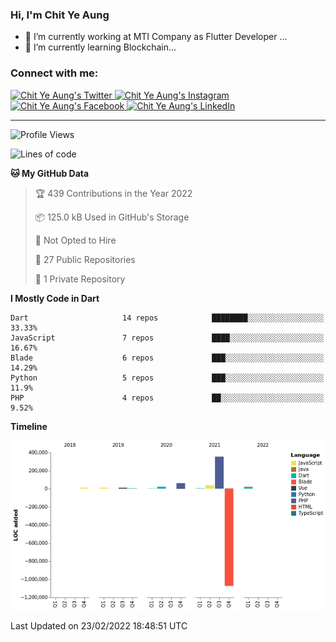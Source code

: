 ### Hi, I'm Chit Ye Aung

- 🔭 I’m currently working at MTI Company as Flutter Developer ...
- 🌱 I’m currently learning Blockchain...

### Connect with me:

<!-- twitter link with icon -->
<a href="https://twitter.com/Chit_Ye_Aung" target="_blank" rel="noopener noreferrer">
  <img src="https://img.icons8.com/color/48/000000/twitter.png" alt="Chit Ye Aung's Twitter" />
  </a>
<!-- instagram link with icon -->
<a href="https://www.instagram.com/chit_ye_aung" target="_blank" rel="noopener noreferrer">
  <img src="https://img.icons8.com/color/48/000000/instagram-new.png" alt="Chit Ye Aung's Instagram" />
  </a>
<!-- facebook link with icon -->
<a href="https://www.facebook.com/fb.chityeaung" target="_blank" rel="noopener noreferrer">
  <img src="https://img.icons8.com/color/48/000000/facebook-new.png" alt="Chit Ye Aung's Facebook" />
  </a>
<!-- linkedin link with icon -->
<a href="https://www.linkedin.com/in/chityeaung" target="_blank" rel="noopener noreferrer">
  <img src="https://img.icons8.com/color/48/000000/linkedin.png" alt="Chit Ye Aung's LinkedIn" />
  </a>

<!-- horizontal line -->
<hr />

<!--START_SECTION:waka-->
![Profile Views](http://img.shields.io/badge/Profile%20Views-1-blue)

![Lines of code](https://img.shields.io/badge/From%20Hello%20World%20I%27ve%20Written--509%20Thousand%20lines%20of%20code-blue)

**🐱 My GitHub Data** 

> 🏆 439 Contributions in the Year 2022
 > 
> 📦 125.0 kB Used in GitHub's Storage 
 > 
> 🚫 Not Opted to Hire
 > 
> 📜 27 Public Repositories 
 > 
> 🔑 1 Private Repository 
 > 
**I Mostly Code in Dart** 

```text
Dart                     14 repos            ████████░░░░░░░░░░░░░░░░░   33.33% 
JavaScript               7 repos             ████░░░░░░░░░░░░░░░░░░░░░   16.67% 
Blade                    6 repos             ███░░░░░░░░░░░░░░░░░░░░░░   14.29% 
Python                   5 repos             ███░░░░░░░░░░░░░░░░░░░░░░   11.9% 
PHP                      4 repos             ██░░░░░░░░░░░░░░░░░░░░░░░   9.52%

```


**Timeline**

![Chart not found](https://raw.githubusercontent.com/chitgyi/chitgyi/main/charts/bar_graph.png) 


 Last Updated on 23/02/2022 18:48:51 UTC
<!--END_SECTION:waka-->
